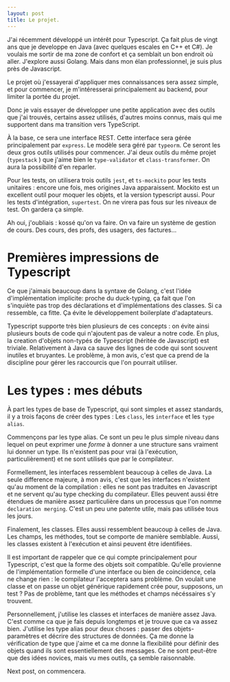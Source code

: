 ```yaml
---
layout: post
title: Le projet.
---
```


J'ai récemment développé un intérêt pour Typescript. Ça fait plus de vingt ans que je 
developpe en Java (avec quelques escales en C++ et C#). Je voulais me sortir de ma zone de confort et 
ça semblait un bon endroit où aller. J'explore aussi Golang. Mais dans mon élan professionnel, je suis 
plus près de Javascript.

Le projet où j'essayerai d'appliquer mes connaissances sera assez simple, et pour commencer, je 
m'intéresserai principalement au backend, pour limiter la portée du projet.

Donc je vais essayer de développer une petite application avec des outils que j'ai trouvés, certains 
assez utilisés, d'autres moins connus, mais qui me supportent dans ma transition vers TypeScript.

À la base, ce sera une interface REST. Cette interface sera gérée principalement par `express`. Le modèle sera 
géré par `typeorm`. Ce seront les deux gros outils utilisés pour commencer. J'ai deux outils du même projet (`typestack`
) que j'aime bien le `type-validator` et `class-transformer`. On aura la possibilité d'en reparler.

Pour les tests, on utilisera trois outils `jest`, et `ts-mockito` pour les tests unitaires : encore une fois, mes
origines Java apparaissent. Mockito est un excellent outil pour moquer les objets, et la version typescript aussi. Pour 
les tests d'intégration, `supertest`. On ne virera pas fous sur les niveaux de test. On gardera ça simple.

Ah oui, j'oubliais : kossé qu'on va faire. On va faire un système de gestion de cours. Des cours, des profs, des
usagers, des factures...  

# Premières impressions de Typescript

Ce que j'aimais beaucoup dans la syntaxe de Golang, c'est l'idée d'implémentation implicite: proche du duck-typing, ça
fait que l'on s'inquiète pas trop des déclarations et d'implémentations des classes. Si ca ressemble, ca fitte. Ça
évite le développement boilerplate d'adaptateurs. 

Typescript supporte très bien plusieurs de ces concepts : on évite ainsi plusieurs bouts de code qui n'ajoutent pas de
valeur a notre code. En plus, la creation d'objets non-typés de Typescript (héritée de Javascript) est triviale. 
Relativement à Java ca sauve des lignes de code qui sont souvent inutiles et bruyantes. Le problème, à mon avis, 
c'est que ca prend de la discipline pour gérer les raccourcis que l'on pourrait utiliser.  

# Les types : mes débuts

À part les types de base de Typescript, qui sont simples et assez standards, il y a trois façons de créer des types
: Les `class`, les `interface` et les `type alias`.

Commençons par les type alias. Ce sont un peu le plus simple niveau dans lequel on peut exprimer une _forme_ à donner
a une structure sans vraiment lui donner un type. Ils n'existent pas pour vrai (à l'exécution, particulièrement) et ne
sont utilisés que par le compilateur. 

Formellement, les interfaces ressemblent beaucoup à celles de Java. La seule difference majeure, à mon
avis, c'est que les interfaces n'existent qu'au moment de la compilation : elles ne sont pas traduites en Javascript
et ne servent qu'au type checking du compilateur. Elles peuvent aussi être étendues de manière assez particulière
dans un processus que l'on nomme `declaration merging`. C'est un peu une patente utile, mais pas utilisée tous les
jours.

Finalement, les classes. Elles aussi ressemblent beaucoup à celles de Java. Les champs, les méthodes, tout se comporte
de manière semblable. Aussi, les classes existent à l'exécution et ainsi peuvent être identifiées.

Il est important de rappeler que ce qui compte principalement pour Typescript, c'est que la forme des objets soit
compatible. Qu'elle provienne de l'implémentation formelle d'une interface ou bien de coincidence, cela ne change
rien : le compilateur l'acceptera sans problème. On voulait une classe et on passe un objet générique rapidement
crée pour, supposons, un test ? Pas de problème, tant que les méthodes et champs nécéssaires s'y trouvent.

Personnellement, j'utilise les classes et interfaces de manière assez Java. C'est comme ca que je fais depuis
longtemps et je trouve que ca va assez bien. J'utilise les type alias pour deux choses : passer des objets-paramètres 
et décrire des structures de données. Ça me donne la vérification de type que j'aime et ca me donne la flexibilité 
pour définir des objets quand ils sont essentiellement des messages. Ce ne sont peut-être que des idées novices, 
mais vu mes outils, ça semble raisonnable.  

Next post, on commencera.


